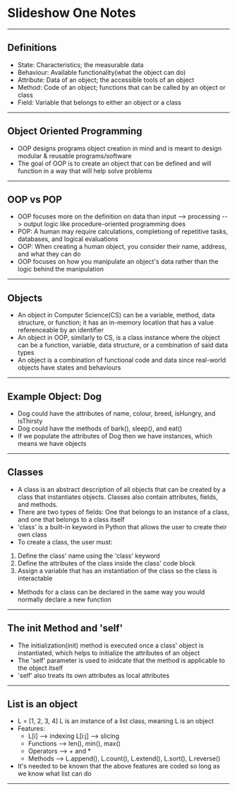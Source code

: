 # Slideshow One Notes
------
**Definitions**
------
* State: Characteristics; the measurable data
* Behaviour: Available functionality(what the object can do)
* Attribute: Data of an object; the accessible tools of an object
* Method: Code of an object; functions that can be called by an object or class
* Field: Variable that belongs to either an object or a class
------
**Object Oriented Programming**
------
* OOP designs programs object creation in mind and is meant to design modular & reusable programs/software
* The goal of OOP is to create an object that can be defined and will function in a way that will help solve problems
------
**OOP vs POP**
------
* OOP focuses more on the definition on data than input --> processing --> output logic like procedure-oriented programming does
* POP: A human may require calculations, completiong of repetitive tasks, databases, and logical evaluations
* OOP: When creating a human object, you consider their name, address, and what they can do
* OOP focuses on how you manipulate an object's data rather than the logic behind the manipulation
------
**Objects**
------
* An object in Computer Science(CS) can be a variable, method, data structure, or function; it has an in-memory location that has a value referenceable by an identifier
* An object in OOP, similarly to CS, is a class instance where the object can be a function, variable, data structure, or a combination of said data types
* An object is a combination of functional code and data since real-world objects have states and behaviours
------
**Example Object: Dog**
------
* Dog could have the attributes of name, colour, breed, isHungry, and isThirsty
* Dog could have the methods of bark(), sleep(), and eat()
* If we populate the attributes of Dog then we have instances, which means we have objects
------
**Classes**
------
* A class is an abstract description of all objects that can be created by a class that instantiates objects.  Classes also contain attributes, fields, and methods.
* There are two types of fields: One that belongs to an instance of a class, and one that belongs to a class itself
* 'class' is a built-in keyword in Python that allows the user to create their own class
* To create a class, the user must:
1. Define the class' name using the 'class' keyword
2. Define the attributes of the class inside the class' code block
3. Assign a variable that has an instantiation of the class so the class is interactable
* Methods for a class can be declared in the same way you would normally declare a new function
------
**The init Method and 'self'**
------
* The initialization(init) method is executed once a class' object is instantiated, which helps to initialize the attributes of an object
* The 'self' parameter is used to inidcate that the method is applicable to the object itself
* 'self' also treats its own attributes as local attributes
------
**List is an object**
------
* L = [1, 2, 3, 4]    L is an instance of a list class, meaning L is an object
* Features:
  * L[i] --> indexing      L[i:j] --> slicing
  * Functions --> len(), min(), max()
  * Operators --> + and *
  * Methods --> L.append(), L.count(), L.extend(), L.sort(), L.reverse()
 * It's needed to be known that the above features are coded so long as we know what list can do
------
